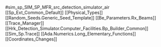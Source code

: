 #sim_sp_SIM_SP_MFR_src_detection_simulator_air
[[Sp_Ext_Common_Default]]
[[Physical_Types]]
[[Random_Seeds.Generic_Seed_Template]]
[[Be_Parameters.Rx_Beams]]
[[Trace_Manager]]
[[Hrk_Detection_Simulator.Computer_Facilities.Bp_Builder_Common]]
[[Sim_Sp.Trace]]
[[Ada.Numerics.Long_Elementary_Functions]]
[[Coordinates_Changes]]
